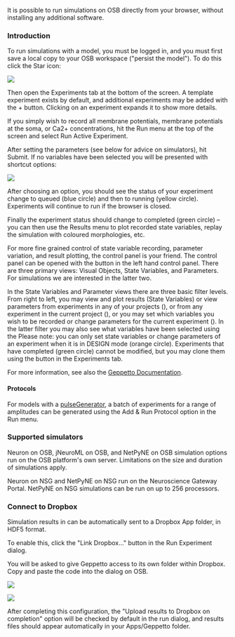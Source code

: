 It is possible to run simulations on OSB directly from your browser, without installing any additional software.

### Introduction

To run simulations with a model, you must be logged in, and you must first save a local copy to your OSB workspace ("persist the model"). To do this click the Star icon:

<img src="images/help/persist.png" class="img-help">

Then open the Experiments tab at the bottom of the screen. A template experiment exists by default, and additional experiments may be added with the + button. Clicking on an experiment expands it to show more details.

If you simply wish to record all membrane potentials, membrane potentials at the soma, or Ca2+ concentrations, hit the Run menu at the top of the screen and select Run Active Experiment.

After setting the parameters (see below for advice on simulators), hit Submit. If no variables have been selected you will be presented with shortcut options:

![](https://raw.githubusercontent.com/OpenSourceBrain/OSB_Documentation/master/resources/images/run-shortcuts.png)

After choosing an option, you should see the status of your experiment change to queued (blue circle) and then to running (yellow circle). Experiments will continue to run if the browser is closed.

Finally the experiment status should change to completed (green circle) – you can then use the Results menu to plot recorded state variables, replay the simulation with coloured morphologies, etc.

For more fine grained control of state variable recording, parameter variation, and result plotting, the control panel is your friend. The control panel can be opened with the <i class="icon-list icon-2x"></i> button in the left hand control panel. There are three primary views: Visual Objects, State Variables, and Parameters. For simulations we are interested in the latter two.

In the State Variables and Parameter views there are three basic filter levels. From right to left, you may view and plot results (State Variables) or view parameters from experiments in any of your projects (<i class="icon-globe icon-2x"></i>), or from any experiment in the current project (<i class="gpt-flask icon-2x"></i>), or you may set which variables you wish to be recorded or change parameters for the current experiment (<i class="gpt-activeExp icon-2x"></i>). In the latter filter you may also see what variables have been selected using the <i class="fa-dot-circle-o icon-2x"></i> Please note: you can only set state variables or change parameters of an experiment when it is in DESIGN mode (orange circle). Experiments that have completed (green circle) cannot be modified, but you may clone them using the <i class="fa fa-clone icon-2x"></i> button in the Experiments tab.

For more information, see also the [Geppetto Documentation](http://docs.geppetto.org/en/latest/userdocs.html).

#### Protocols

For models with a [pulseGenerator](https://www.neuroml.org/NeuroML2CoreTypes/Inputs.html#pulseGenerator), a batch of experiments for a range of amplitudes can be generated using the Add & Run Protocol option in the Run menu.

### Supported simulators

Neuron on OSB, jNeuroML on OSB, and NetPyNE on OSB simulation options run on the OSB platform's own server. Limitations on the size and duration of simulations apply.

Neuron on NSG and NetPyNE on NSG run on the Neuroscience Gateway Portal. NetPyNE on NSG simulations can be run on up to 256 processors.

### Connect to Dropbox

Simulation results in can be automatically sent to a Dropbox App folder, in HDF5 format.

To enable this, click the "Link Dropbox…" button in the Run Experiment dialog.

You will be asked to give Geppetto access to its own folder within Dropbox. Copy and paste the code into the dialog on OSB.

![](https://raw.githubusercontent.com/OpenSourceBrain/OSB_Documentation/master/resources/images/dropbox-auth.png)

![](https://raw.githubusercontent.com/OpenSourceBrain/OSB_Documentation/master/resources/images/dropbox-auth2.png)

After completing this configuration, the "Upload results to Dropbox on completion" option will be checked by default in the run dialog, and results files should appear automatically in your Apps/Geppetto folder.
